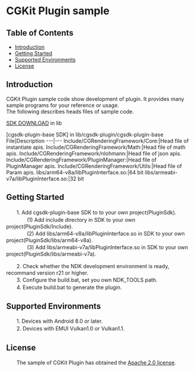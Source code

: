 # CGKit Plugin sample

## Table of Contents
 * [Introduction](#introduction)
 * [Getting Started](#getting-started)
 * [Supported Environments](#supported-environments)
 * [License](#license)
## Introduction
CGKit Plugin sample code show development of plugin. It provides many sample programs for your reference or usage.<br>
The following describes heads files of sample code.

[SDK DOWNLOAD](https://developer.huawei.com/consumer/en/doc/development/HMSCore-Library-V5/sdk-download-0000001050441521-V5) in lib

[cgsdk-plugin-base SDK] in lib/cgsdk-plugin/cgsdk-plugin-base<br>
 File|Description
 ---|---
 Include/CGRenderingFramework/Core:|Head file of instantiate apis.
 Include/CGRenderingFramework/Math:|Head file of math apis.
 Include/CGRenderingFramework/nlohmann:|Head file of json apis.
 Include/CGRenderingFramework/PluginManager:|Head file of PluginManager apis.
 Include/CGRenderingFramework/Utils:|Head file of Param apis.
 libs/arm64-v8a/libPluginInterface.so:|64 bit
 libs/armeabi-v7a/libPluginInterface.so:|32 bit

## Getting Started
　　1. Add cgsdk-plugin-base SDK to to your own project(PluginSdk).<br>
　　　　(1) Add include directory in SDK to your own project(PluginSdk/Include).<br>
　　　　(2) Add libs/arm64-v8a/libPluginInterface.so in SDK to your own project(PluginSdk/libs/arm64-v8a).<br>
　　　　(3) Add libs/armeabi-v7a/libPluginInterface.so in SDK to your own project(PluginSdk/libs/armeabi-v7a).<br>

　　2. Check whether the NDK development environment is ready, recommand version r21 or higher.<br>
　　3. Configure the build.bat, set you own NDK_TOOLS path.<br>
　　4. Execute build.bat to generate the plugin.<br>

## Supported Environments
　　1. Devices with Android 8.0 or later.<br>
　　2. Devices with EMUI Vulkan1.0 or Vulkan1.1.<br>

## License
　　The sample of CGKit Plugin has obtained the [Apache 2.0 license](http://www.apache.org/licenses/LICENSE-2.0).
